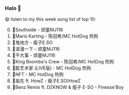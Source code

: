 

### Halo 👋

😄 listen to my this week song list of top 10:

0. 🌈Southside - 顽童MJ116
1. 🌈Mario Karting - 陈冠希/MC HotDog 热狗
2. 🌈鬼地方 - 瘦子E.SO
3. 🌈浪漫一下 - 顽童MJ116
4. 🌈干大事 - 顽童MJ116
5. 🌈King Boomba's Crew - 陈冠希/MC HotDog 热狗
6. 🌈脏艺术家 (LIVE版) - MC HotDog 热狗
7. 🌈NFT - MC HotDog 热狗
8. 🌈祖先 ft. HowZ - 瘦子E.SO/HowZ
9. 🌈Benz Remix ft. DZKNOW & 瘦子 E-SO - Finesse'Boy

